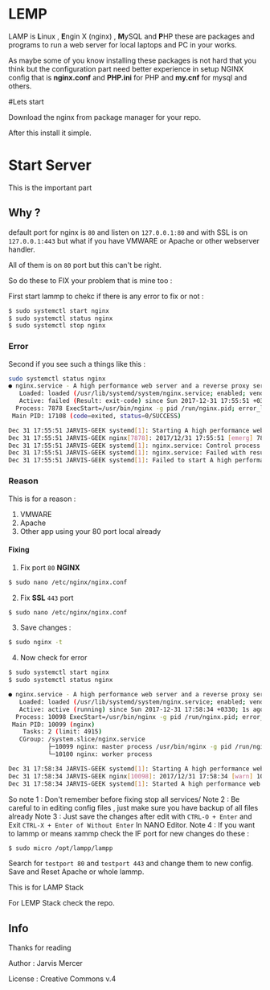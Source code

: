 # LEMP

LAMP is **L**inux , **E**ngin X (nginx) , **M**ySQL and **P**HP these are packages and programs to run a web server for local laptops and PC in your works.

As maybe some of you know installing these packages is not hard that you think but the configuration part need better experience in setup NGINX config that is **nginx.conf** and **PHP.ini** for PHP and **my.cnf** for mysql and others.

#Lets start

Download the nginx from package manager for your repo.

After this install it simple.

# Start Server

This is the important part

## Why ?

default port for nginx is `80` and listen on `127.0.0.1:80` and with SSL is on `127.0.0.1:443` but what if you have VMWARE or Apache or other webserver handler.

All of them is on `80` port but this can't be right.

So do these to FIX your problem that is mine too :

First start lammp to chekc if there is any error to fix or not :

```sh
$ sudo systemctl start nginx
$ sudo systemctl status nginx
$ sudo systemctl stop nginx
```

### Error

Second if you see such a things like this :

```sh
sudo systemctl status nginx
● nginx.service - A high performance web server and a reverse proxy server
   Loaded: loaded (/usr/lib/systemd/system/nginx.service; enabled; vendor preset: disabled)
   Active: failed (Result: exit-code) since Sun 2017-12-31 17:55:51 +0330; 13s ago
  Process: 7878 ExecStart=/usr/bin/nginx -g pid /run/nginx.pid; error_log stderr; (code=exited, status=1/FAILURE)
 Main PID: 17108 (code=exited, status=0/SUCCESS)

Dec 31 17:55:51 JARVIS-GEEK systemd[1]: Starting A high performance web server and a reverse proxy server...
Dec 31 17:55:51 JARVIS-GEEK nginx[7878]: 2017/12/31 17:55:51 [emerg] 7878#7878: invalid port in "80800" of the "listen" directive in /etc/nginx/nginx.
Dec 31 17:55:51 JARVIS-GEEK systemd[1]: nginx.service: Control process exited, code=exited status=1
Dec 31 17:55:51 JARVIS-GEEK systemd[1]: nginx.service: Failed with result 'exit-code'.
Dec 31 17:55:51 JARVIS-GEEK systemd[1]: Failed to start A high performance web server and a reverse proxy server.
```

### Reason

This is for a reason :
1. VMWARE
2. Apache
3. Other app using your 80 port local already

#### Fixing

1. Fix port `80` **NGINX**

```sh
$ sudo nano /etc/nginx/nginx.conf
```

2. Fix **SSL** `443` port

```sh
$ sudo nano /etc/nginx/nginx.conf
```

3. Save changes :

```sh
$ sudo nginx -t
```

4. Now check for error

```sh
$ sudo systemctl start nginx
$ sudo systemctl status nginx

● nginx.service - A high performance web server and a reverse proxy server
   Loaded: loaded (/usr/lib/systemd/system/nginx.service; enabled; vendor preset: disabled)
   Active: active (running) since Sun 2017-12-31 17:58:34 +0330; 1s ago
  Process: 10098 ExecStart=/usr/bin/nginx -g pid /run/nginx.pid; error_log stderr; (code=exited, status=0/SUCCESS)
 Main PID: 10099 (nginx)
    Tasks: 2 (limit: 4915)
   CGroup: /system.slice/nginx.service
           ├─10099 nginx: master process /usr/bin/nginx -g pid /run/nginx.pid; error_log stderr;
           └─10100 nginx: worker process

Dec 31 17:58:34 JARVIS-GEEK systemd[1]: Starting A high performance web server and a reverse proxy server...
Dec 31 17:58:34 JARVIS-GEEK nginx[10098]: 2017/12/31 17:58:34 [warn] 10098#10098: could not build optimal types_hash, you should increase either types
Dec 31 17:58:34 JARVIS-GEEK systemd[1]: Started A high performance web server and a reverse proxy server.
```

So note 1 : Don't remember before fixing stop all services/
Note 2 : Be careful to in editing config files , just make sure you have backup of all files already
Note 3 : Just save the changes after edit with `CTRL-O + Enter` and Exit `CTRL-X + Enter of Without Enter` In NANO Editor.
Note 4 : If you want to lammp or means xammp check the IF port for new changes do these :

```sh
$ sudo micro /opt/lampp/lampp
```

Search for `testport 80` and `testport 443` and change them to new config.
Save and Reset Apache or whole lammp.

This is for LAMP Stack

For LEMP Stack check the repo.

## Info

Thanks for reading 

Author : Jarvis Mercer

License : Creative Commons v.4